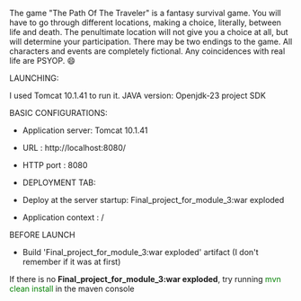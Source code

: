 The game "The Path Of The Traveler" is a fantasy survival game. You will have to go through different locations, making a 
choice, literally, between life and death. The penultimate location will not give you a choice at all, but will determine your 
participation. There may be two endings to the game. All characters and events are completely fictional. Any coincidences with real life are PSYOP. 😄

LAUNCHING:

I used Tomcat 10.1.41 to run it.
JAVA version: Openjdk-23 project SDK

BASIC CONFIGURATIONS:
- Application server: Tomcat 10.1.41
- URL               : http://localhost:8080/
- HTTP port         : 8080

- DEPLOYMENT TAB:
- Deploy at the server startup: Final_project_for_module_3:war exploded
- Application context         : /

BEFORE LAUNCH
- Build 'Final_project_for_module_3:war exploded' artifact (I don't remember if it was at first)

If there is no **Final_project_for_module_3:war exploded**, try running <span style="color:green">mvn clean install</span> in the maven console
